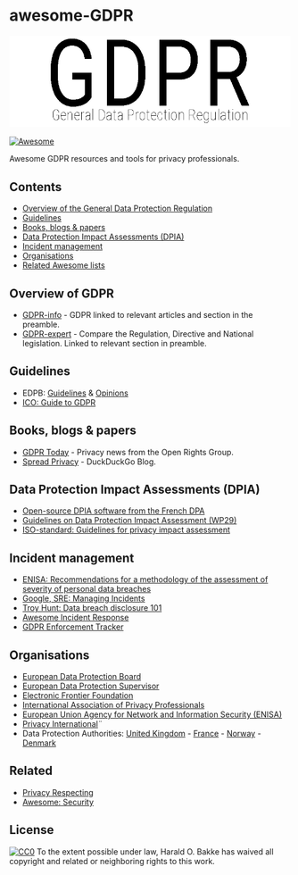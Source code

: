 # awesome-GDPR
![GDPR logo](GDPR.png)

[![Awesome](https://awesome.re/badge-flat.svg)](https://awesome.re)

Awesome GDPR resources and tools for privacy professionals.

## Contents
  * [Overview of the General Data Protection Regulation](#Overview-of-GDPR)
  * [Guidelines](#Guidelines)
  * [Books, blogs & papers](#books-blogs--papers)
  * [Data Protection Impact Assessments (DPIA)](#data-protection-impact-assessments-dpia)
  * [Incident management](#incident-management)
  * [Organisations](#Organisations)
  * [Related Awesome lists](#related-awesome-lists)

## Overview of GDPR
  * [GDPR-info](https://gdpr-info.eu/) - GDPR linked to relevant articles and section in the preamble.
  * [GDPR-expert](https://www.gdpr-expert.com/home.html?mid=5) - Compare the Regulation, Directive and National legislation. Linked to relevant section in preamble.
  
## Guidelines
  * EDPB: [Guidelines](https://edpb.europa.eu/our-work-tools/general-guidance/gdpr-guidelines-recommendations-best-practices_en) & [Opinions](https://edpb.europa.eu/our-work-tools/consistency-findings/opinions_en)
  * [ICO: Guide to GDPR](https://ico.org.uk/for-organisations/guide-to-data-protection/guide-to-the-general-data-protection-regulation-gdpr/)
  
## Books, blogs & papers
  * [GDPR Today](https://www.gdprtoday.org/) - Privacy news from the Open Rights Group.
  * [Spread Privacy](https://spreadprivacy.com/) - DuckDuckGo Blog.
  
## Data Protection Impact Assessments (DPIA)
  * [Open-source DPIA software from the French DPA](https://www.cnil.fr/en/open-source-pia-software-helps-carry-out-data-protection-impact-assesment)
  * [Guidelines on Data Protection Impact Assessment (WP29)](https://ec.europa.eu/newsroom/article29/item-detail.cfm?item_id=611236)
  * [ISO-standard: Guidelines for privacy impact assessment](https://www.iso.org/standard/62289.html)
  
## Incident management
  * [ENISA: Recommendations for a methodology of the assessment of severity of personal data breaches](https://www.enisa.europa.eu/publications/dbn-severity)
  * [Google, SRE: Managing Incidents](https://landing.google.com/sre/sre-book/chapters/managing-incidents/)
  * [Troy Hunt: Data breach disclosure 101](https://www.troyhunt.com/data-breach-disclosure-101-how-to-succeed-after-youve-failed/)
  * [Awesome Incident Response](https://github.com/meirwah/awesome-incident-response)
  * [GDPR Enforcement Tracker](http://www.enforcementtracker.com/)
  
## Organisations
  * [European Data Protection Board](https://edpb.europa.eu/)
  * [European Data Protection Supervisor](https://edps.europa.eu/)
  * [Electronic Frontier Foundation](https://www.eff.org/)
  * [International Association of Privacy Professionals](https://iapp.org/)
  * [European Union Agency for Network and Information Security (ENISA)](https://www.enisa.europa.eu/topics/data-protection)
  * [Privacy International](https://www.privacyinternational.org)¨
  * Data Protection Authorities: [United Kingdom](https://ico.org.uk/) - [France](https://www.cnil.fr/en/home) - [Norway](https://www.datatilsynet.no/en/) - [Denmark](https://www.datatilsynet.dk/english/)
    
## Related
  * [Privacy Respecting](https://github.com/nikitavoloboev/privacy-respecting)
  * [Awesome: Security](https://github.com/sindresorhus/awesome#security)

## License
[![CC0](http://mirrors.creativecommons.org/presskit/buttons/88x31/svg/cc-zero.svg)](https://creativecommons.org/publicdomain/zero/1.0/)
To the extent possible under law, Harald O. Bakke has waived all copyright and related or neighboring rights to this work.

